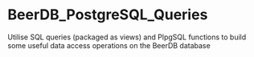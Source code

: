 # BeerDB_PostgreSQL_Queries
Utilise SQL queries (packaged as views) and PlpgSQL functions to build some useful data access operations on the BeerDB database
